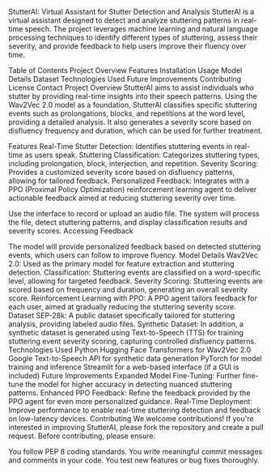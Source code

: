 StutterAI: Virtual Assistant for Stutter Detection and Analysis
StutterAI is a virtual assistant designed to detect and analyze stuttering patterns in real-time speech. The project leverages machine learning and natural language processing techniques to identify different types of stuttering, assess their severity, and provide feedback to help users improve their fluency over time.

Table of Contents
Project Overview
Features
Installation
Usage
Model Details
Dataset
Technologies Used
Future Improvements
Contributing
License
Contact
Project Overview
StutterAI aims to assist individuals who stutter by providing real-time insights into their speech patterns. Using the Wav2Vec 2.0 model as a foundation, StutterAI classifies specific stuttering events such as prolongations, blocks, and repetitions at the word level, providing a detailed analysis. It also generates a severity score based on disfluency frequency and duration, which can be used for further treatment.

Features
Real-Time Stutter Detection: Identifies stuttering events in real-time as users speak.
Stuttering Classification: Categorizes stuttering types, including prolongation, block, interjection, and repetition.
Severity Scoring: Provides a customized severity score based on disfluency patterns, allowing for tailored feedback.
Personalized Feedback: Integrates with a PPO (Proximal Policy Optimization) reinforcement learning agent to deliver actionable feedback aimed at reducing stuttering severity over time.


Use the interface to record or upload an audio file.
The system will process the file, detect stuttering patterns, and display classification results and severity scores.
Accessing Feedback

The model will provide personalized feedback based on detected stuttering events, which users can follow to improve fluency.
Model Details
Wav2Vec 2.0: Used as the primary model for feature extraction and stuttering detection.
Classification: Stuttering events are classified on a word-specific level, allowing for targeted feedback.
Severity Scoring: Stuttering events are scored based on frequency and duration, generating an overall severity score.
Reinforcement Learning with PPO: A PPO agent tailors feedback for each user, aimed at gradually reducing the stuttering severity score.
Dataset
SEP-28k: A public dataset specifically tailored for stuttering analysis, providing labeled audio files.
Synthetic Dataset: In addition, a synthetic dataset is generated using Text-to-Speech (TTS) for training stuttering event severity scoring, capturing controlled disfluency patterns.
Technologies Used
Python
Hugging Face Transformers for Wav2Vec 2.0
Google Text-to-Speech API for synthetic data generation
PyTorch for model training and inference
Streamlit for a web-based interface (if a GUI is included)
Future Improvements
Expanded Model Fine-Tuning: Further fine-tune the model for higher accuracy in detecting nuanced stuttering patterns.
Enhanced PPO Feedback: Refine the feedback provided by the PPO agent for even more personalized guidance.
Real-Time Deployment: Improve performance to enable real-time stuttering detection and feedback on low-latency devices.
Contributing
We welcome contributions! If you're interested in improving StutterAI, please fork the repository and create a pull request. Before contributing, please ensure:

You follow PEP 8 coding standards.
You write meaningful commit messages and comments in your code.
You test new features or bug fixes thoroughly.







